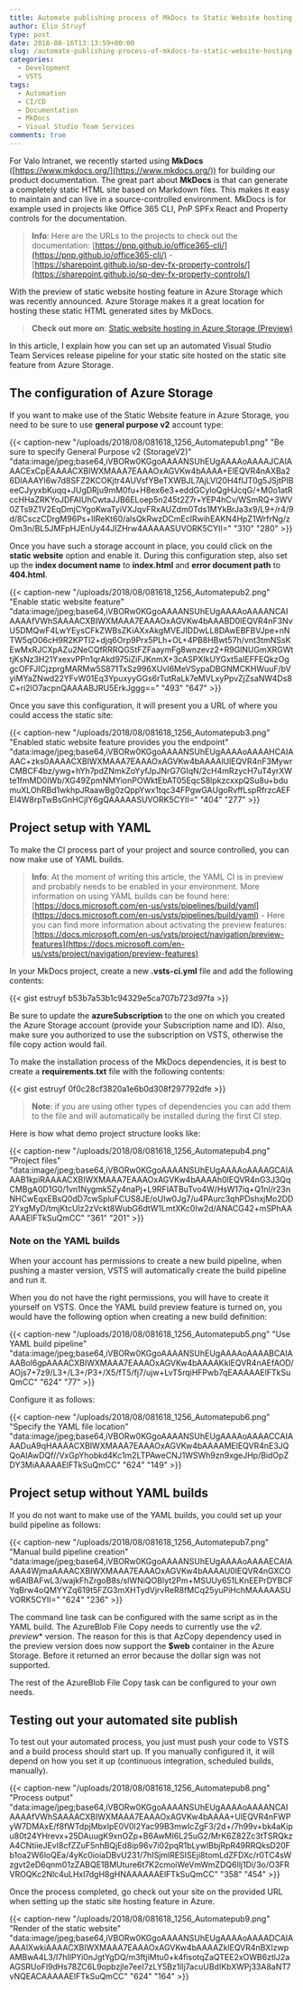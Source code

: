 ```yaml
---
title: Automate publishing process of MkDocs to Static Website hosting in Azure Storage with VSTS
author: Elio Struyf
type: post
date: 2018-08-16T13:13:59+00:00
slug: /automate-publishing-process-of-mkdocs-to-static-website-hosting-in-azure-storage-with-vsts/
categories:
  - Development
  - VSTS
tags:
  - Automation
  - CI/CD
  - Documentation
  - MkDocs
  - Visual Studio Team Services
comments: true
---
```


For Valo Intranet, we recently started using **MkDocs** ([https://www.mkdocs.org/](https://www.mkdocs.org/)) for building our product documentation. The great part about **MkDocs** is that can generate a completely static HTML site based on Markdown files. This makes it easy to maintain and can live in a source-controlled environment. MkDocs is for example used in projects like Office 365 CLI, PnP SPFx React and Property controls for the documentation.

> **Info**: Here are the URLs to the projects to check out the documentation: [https://pnp.github.io/office365-cli/](https://pnp.github.io/office365-cli/) - [https://sharepoint.github.io/sp-dev-fx-property-controls/](https://sharepoint.github.io/sp-dev-fx-property-controls/)

With the preview of static website hosting feature in Azure Storage which was recently announced. Azure Storage makes it a great location for hosting these static HTML generated sites by MkDocs.

> **Check out more on**: [Static website hosting in Azure Storage (Preview)](https://docs.microsoft.com/en-us/azure/storage/blobs/storage-blob-static-website)

In this article, I explain how you can set up an automated Visual Studio Team Services release pipeline for your static site hosted on the static site feature from Azure Storage.

## The configuration of Azure Storage

If you want to make use of the Static Website feature in Azure Storage, you need to be sure to use **general purpose v2** account type:

{{< caption-new "/uploads/2018/08/081618_1256_Automatepub1.png" "Be sure to specify General Purpose v2 (StorageV2)"  "data:image/jpeg;base64,iVBORw0KGgoAAAANSUhEUgAAAAoAAAAJCAIAAACExCpEAAAACXBIWXMAAA7EAAAOxAGVKw4bAAAA+ElEQVR4nAXBa26DIAAAYI6w7d8SFZ2KCOKjtr4AUVsfYBeTXWBJL7AjLVl20H4fIJT0g5JSjtPIBeeCJyyxbKuqq+JUgDRju9mM0fu+H8ex6e3+eddGCyloQgHJcqG/+M0o1atRccHHaZRKYoJDFAIUhCwtaJJB6ELoep5n245t2Z7r+YEP4hCv/WSmRQ+3WV0ZTs9Z1V2EqDmjCYgoKwaTyiVXJqvFRxAUZdm0Tds1MYkBrJa3x9/L9+/r4/9d/8CsczCDrgM96Ps+IIReKt60/alsQkRwzDCmEcIRwihEAKN4HpZ1WrfrNg/zOm3n/BL5JMFpHJEnUy44JIZHrw4AAAAASUVORK5CYII=" "310" "280" >}}

Once you have such a storage account in place, you could click on the **static website** option and enable it. During this configuration step, also set up the **index document name** to **index.html** and **error document path** to **404.html**.

{{< caption-new "/uploads/2018/08/081618_1256_Automatepub2.png" "Enable static website feature"  "data:image/jpeg;base64,iVBORw0KGgoAAAANSUhEUgAAAAoAAAANCAIAAAAfVWhSAAAACXBIWXMAAA7EAAAOxAGVKw4bAAABD0lEQVR4nF3NvU5DMQwF4LwYEysCFkZWBsZKiAXxAkgMVEJIDDwLL8DAwEBFBVJpe+nNTW5qO06cH9R2KPTI2+djq6Orp9Prx5PLh+OL+4PB8HBwt57h/vnt3tmNSsKEwMxRJCXpAZu2NeCQfRRRQGStFZFaaymFg8wnzevz2+R9GlNUGmXRGWttjKsNz3H21YxexvPPn1qrAkd975iZiFJKnmX+3cASPXIkUYGxt5aIEFFEQkzOggcOFFJICjzprgMARMw5S871TxSz996XUvI6MeVSypaDBGNMCKHWuuF/bVyiMYaZNwd22YFvW01Eq3YpuxyyGGs6rTutRaLk7eMVLxyPpvZjZsaNW4Ds8C+ri2lO7acpnQAAAABJRU5ErkJggg==" "493" "647" >}}

Once you save this configuration, it will present you a URL of where you could access the static site:

{{< caption-new "/uploads/2018/08/081618_1256_Automatepub3.png" "Enabled static website feature provides you the endpoint"  "data:image/jpeg;base64,iVBORw0KGgoAAAANSUhEUgAAAAoAAAAHCAIAAAC+zks0AAAACXBIWXMAAA7EAAAOxAGVKw4bAAAAlUlEQVR4nF3MywrCMBCF4bz/ywg+hYh7pdZNmkZoYyfJpJNrG7GIqN/2cH4mRzycH7uT4yrXWte1fmMD0IWb/XG49ZpmNMYionPOWktEbAT05EqcS8lpkzcxxpQSu8u+bdumuXLOhRBd1wkhpJRaawBg0zQppYwx1tqc34FPgwGAUgoRvffLspRfrzcAEFEI4W8rpTwBsGnHCjIY6gQAAAAASUVORK5CYII=" "404" "277" >}}

## Project setup with YAML

To make the CI process part of your project and source controlled, you can now make use of YAML builds.

> **Info**: At the moment of writing this article, the YAML CI is in preview and probably needs to be enabled in your environment. More information on using YAML builds can be found here: [https://docs.microsoft.com/en-us/vsts/pipelines/build/yaml](https://docs.microsoft.com/en-us/vsts/pipelines/build/yaml) - Here you can find more information about activating the preview features: [https://docs.microsoft.com/en-us/vsts/project/navigation/preview-features](https://docs.microsoft.com/en-us/vsts/project/navigation/preview-features)

In your MkDocs project, create a new **.vsts-ci.yml** file and add the following contents:

{{< gist estruyf b53b7a53b1c94329e5ca707b723d97fa >}}

Be sure to update the **azureSubscription** to the one on which you created the Azure Storage account (provide your Subscription name and ID). Also, make sure you authorized to use the subscription on VSTS, otherwise the file copy action would fail.

To make the installation process of the MkDocs dependencies, it is best to create a **requirements.txt** file with the following contents:

{{< gist estruyf 0f0c28cf3820a1e6b0d308f297792dfe >}}

> **Note**: if you are using other types of dependencies you can add them to the file and will automatically be installed during the first CI step.

Here is how what demo project structure looks like:

{{< caption-new "/uploads/2018/08/081618_1256_Automatepub4.png" "Project files"  "data:image/jpeg;base64,iVBORw0KGgoAAAANSUhEUgAAAAoAAAAGCAIAAAB1kpiRAAAACXBIWXMAAA7EAAAOxAGVKw4bAAAAh0lEQVR4nG3J3QqCMBgA0D1G0/1vn1Nygmk5Zy4naPj+L9RFIATBuTvo4W/HsW17iq+Q1nl/r23nNHCwEqxEBsQ0dD7cwSpluFCUS8JE/oUIw0Jg7/u4PAurc3qhPDshxjMo2DD2YxgMyD/tmjKtcUlz2zVckt8WubG6dtW1LmtXKc0Iw2d/ANACG42+mSPhAAAAAElFTkSuQmCC" "361" "201" >}}

### Note on the YAML builds

When your account has permissions to create a new build pipeline, when pushing a master version, VSTS will automatically create the build pipeline and run it.

When you do not have the right permissions, you will have to create it yourself on VSTS. Once the YAML build preview feature is turned on, you would have the following option when creating a new build definition:

{{< caption-new "/uploads/2018/08/081618_1256_Automatepub5.png" "Use YAML build pipeline"  "data:image/jpeg;base64,iVBORw0KGgoAAAANSUhEUgAAAAoAAAABCAIAAABol6gpAAAACXBIWXMAAA7EAAAOxAGVKw4bAAAAKklEQVR4nAEfAOD/AOjs7+7z9/L3+/L3+/P3+/X5/fT5/fj7/ujw+LvT5rqiHFPwb7qEAAAAAElFTkSuQmCC" "624" "77" >}}

Configure it as follows:

{{< caption-new "/uploads/2018/08/081618_1256_Automatepub6.png" "Specify the YAML file location"  "data:image/jpeg;base64,iVBORw0KGgoAAAANSUhEUgAAAAoAAAACCAIAAADuA9qHAAAACXBIWXMAAA7EAAAOxAGVKw4bAAAAMElEQVR4nE3JQQoAIAwDQf//VxGpYhobkd4Kc1m2LTPAweCNJ1WSWh9zn9xgeJHp/BidOpZDY3MiAAAAAElFTkSuQmCC" "624" "149" >}}

## Project setup without YAML builds

If you do not want to make use of the YAML builds, you could set up your build pipeline as follows:

{{< caption-new "/uploads/2018/08/081618_1256_Automatepub7.png" "Manual build pipeline creation"  "data:image/jpeg;base64,iVBORw0KGgoAAAANSUhEUgAAAAoAAAAECAIAAAA4WjmaAAAACXBIWXMAAA7EAAAOxAGVKw4bAAAAU0lEQVR4nGXCOw6AIBAFwL3/wajkFhZrgoB8s/sIWNiQOBlyt2Pm+MSUUy651LKnEEPrDYBCFYqBrw4oQMYYZq619t5FZG3mXHTydVjrvReR8fMCq25yuPiHchMAAAAASUVORK5CYII=" "624" "236" >}}

The command line task can be configured with the same script as in the YAML build. The AzureBlob File Copy needs to currently use the **v2.* preview** version. The reason for this is that AzCopy dependency used in the preview version does now support the **$web** container in the Azure Storage. Before it returned an error because the dollar sign was not supported.

The rest of the AzureBlob File Copy task can be configured to your own needs.

## Testing out your automated site publish

To test out your automated process, you just must push your code to VSTS and a build process should start up. If you manually configured it, it will depend on how you set it up (continuous integration, scheduled builds, manually).

{{< caption-new "/uploads/2018/08/081618_1256_Automatepub8.png" "Process output"  "data:image/jpeg;base64,iVBORw0KGgoAAAANSUhEUgAAAAoAAAANCAIAAAAfVWhSAAAACXBIWXMAAA7EAAAOxAGVKw4bAAAA+UlEQVR4nFWPyW7DMAxE/f8fWTdpjMbxIpE0V0l2Yac99B3mwIcZgF3/2d+/7h99v+bk4aKipu80t24YHrevx+25DAuugK9xnOZp+B6AwMI6L25uG2/MrK6Z82Zc3tTSRQkzA4CNtiieJEvI8cfZZuF5nhBQjEd8ip96v7i02pqR1bLywlBbjRpR49RRQksD20Fb1oa2W6loQEa/4yKc0ioiaDBvU231/7hISjmlRESISEji8tomLdZFDXc/r0TC4sWzgvt2eD6qnm01zZABQE1BMUture6t7K2cmoiWeVmWmZDQ6Ilj1Di/3o/O3FRVROQKc2Nlc4uLHxl7dgH8gHNAAAAAAElFTkSuQmCC" "358" "454" >}}

Once the process completed, go check out your site on the provided URL when setting up the static site hosting feature in Azure.

{{< caption-new "/uploads/2018/08/081618_1256_Automatepub9.png" "Render of the static website"  "data:image/jpeg;base64,iVBORw0KGgoAAAANSUhEUgAAAAoAAAADCAIAAAAlXwkiAAAACXBIWXMAAA7EAAAOxAGVKw4bAAAAZklEQVR4nBXIzwpAMBwA4L3/I7hIlPYi0nJgtYgDQ/m3ftjiMtu0+k4fisotqZaQTEE2xOWB6ztlJ2aAGSRUoFl9dHs78ZC6L9opbzjle7eeI7zLY5Bz1llj7acuUBdIKbXWPj33A8aNT7vNQEACAAAAAElFTkSuQmCC" "624" "164" >}}